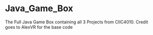 # Java_Game_Box
The Full Java Game Box containing all 3 Projects from CIIC4010. Credit goes to AlexVR for the base code
